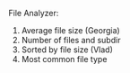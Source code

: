 File Analyzer:
1. Average file size             (Georgia)
2. Number of files and subdir
3. Sorted by file size           (Vlad)
4. Most common file type 
